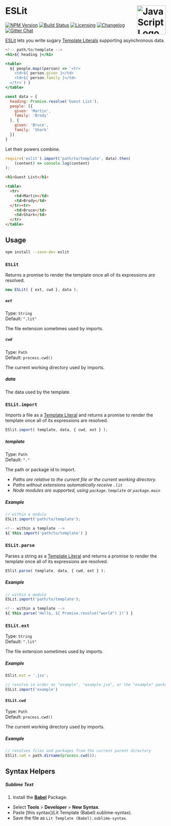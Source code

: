 # ESLit <a href="https://github.com/postcss/postcss"><img src="https://upload.wikimedia.org/wikipedia/commons/9/99/Unofficial_JavaScript_logo_2.svg" alt="JavaScript Logo" width="90" height="90" align="right"></a>

[![NPM Version][npm-img]][npm-url]
[![Build Status][cli-img]][cli-url]
[![Licensing][lic-image]][lic-url]
[![Changelog][log-image]][log-url]
[![Gitter Chat][git-image]][git-url]

[ESLit] lets you write sugary [Template Literals] supporting asynchronous data.

```jsx
<!-- path/to/template -->
<h1>${ heading }</h1>

<table>
  ${ people.map((person) => `<tr>
    <td>${ person.given }</td>
    <td>${ person.family }</td>
  </tr>`) }
</table>
```

```js
const data = {
  heading: Promise.resolve('Guest List'),
  people: [{
    given: 'Martin',
    family: 'Brody'
  }, {
    given: 'Bruce',
    family: 'Shark'
  }]
}
```

Let their powers combine.

```js
require('eslit').import('path/to/template', data).then(
	(content) => console.log(content)
);
```

```html
<h1>Guest List</h1>

<table>
  <tr>
    <td>Martin</td>
    <td>Brody</td>
  </tr><tr>
    <td>Bruce</td>
    <td>Shark</td>
  </tr>
</table>
```

## Usage

```sh
npm install --save-dev eslit
```

### `ESLit`

Returns a promise to render the template once all of its expressions are resolved.

```js
new ESLit( { ext, cwd }, data );
```

##### `ext`

Type: `String`  
Default: `".lit"`

The file extension sometimes used by imports.

##### `cwd`

Type: `Path`  
Default: `process.cwd()`

The current working directory used by imports.

##### data

The data used by the template.

### `ESLit.import`

Imports a file as a [Template Literal] and returns a promise to render the template once all of its expressions are resolved.

```js
ESlit.import( template, data, { cwd, ext } );
```

##### template

Type: `Path`  
Default: `"."`

The path or package id to import.

- *Paths are relative to the current file or the current working directory.*
- *Paths without extensions automatically receive `.lit`*
- *Node modules are supported, using `package.template` or `package.main`*

##### Example

```js
// within a module
ESLit.import('path/to/template');
```

```jsx
<!-- within a template -->
${ this.import('path/to/template') }
```

### `ESLit.parse`

Parses a string as a [Template Literal] and returns a promise to render the template once all of its expressions are resolved.

```js
ESlit.parse( template, data, { cwd, ext } );
```

##### Example

```js
// within a module
ESLit.import('path/to/template');
```

```jsx
<!-- within a template -->
${ this.parse('Hello, ${ Promise.resolve("world") }!') }
```

### `ESLit.ext`

Type: `String`  
Default: `".lit"`

The file extension sometimes used by imports.

##### Example

```js
ESlit.ext = '.jsx';

// resolve in order as "example", "example.jsx", or the "example" package
ESLit.import('example')
```

#### `ESLit.cwd`

Type: `Path`  
Default: `process.cwd()`

The current working directory used by imports.

##### Example

```js
// resolves files and packages from the current parent directory
ESlit.cwd = path.dirname(process.cwd());
```

## Syntax Helpers

##### Sublime Text

1. Install the **[Babel](https://packagecontrol.io/packages/Babel)** Package.
-  Select **Tools** > **Developer** > **New Syntax**.
-  Paste [this syntax](Lit Template (Babel).sublime-syntax).
-  Save the file as `Lit Template (Babel).sublime-syntax`.

[ESLit]: https://github.com/jonathantneal/eslit
[Template Literal]: https://developer.mozilla.org/en-US/docs/Web/JavaScript/Reference/Template_literals
[Template Literals]: https://developer.mozilla.org/en-US/docs/Web/JavaScript/Reference/Template_literals

[npm-url]: https://www.npmjs.com/package/eslit
[npm-img]: https://img.shields.io/npm/v/eslit.svg
[cli-url]: https://travis-ci.org/jonathantneal/eslit
[cli-img]: https://img.shields.io/travis/jonathantneal/eslit.svg
[lic-url]: LICENSE.md
[lic-image]: https://img.shields.io/npm/l/eslit.svg
[log-url]: CHANGELOG.md
[log-image]: https://img.shields.io/badge/changelog-md-blue.svg
[git-url]: https://gitter.im/jonathantneal/eslit
[git-image]: https://img.shields.io/badge/chat-gitter-blue.svg
